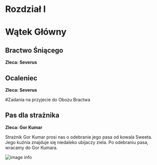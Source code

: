 # Rozdział I
# Wątek Główny

## Bractwo Śniącego
__Zleca: Severus__

## Ocaleniec
__Zleca: Severus__

#Zadania na przyjecie do Obozu Bractwa
## Pas dla strażnika

__Zleca: Gor Kumar__

Strażnik Gor Kumar prosi nas o odebranie jego pasa od kowala Sweeta. Jego kuźnia znajduje się niedaleko ubijaczy ziela. Po odebraniu pasa, wracamy do Gor Kumara.

![image info](https://i.imgur.com/FznkExH.png)



